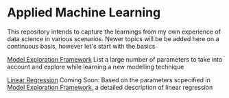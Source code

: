 # Applied Machine Learning
This repository intends to capture the learnings from my own experience of data science in various scenarios. Newer topics will be be added here on a continuous basis, however let's start with the basics

[Model Exploration Framework](https://github.com/jovinod/applied_machine_learning/blob/master/model_exploration/ModelExploration.md)
List a large number of parameters to take into account and explore while learning a new modelling technique

[Linear Regression](https://github.com/jovinod/applied_machine_learning/blob/master/README.md)
Coming Soon: Based on the parameters scpecified in [Model Exploration Framework](https://github.com/jovinod/applied_machine_learning/blob/master/model_exploration/ModelExploration.md), a detailed description of linear regression
